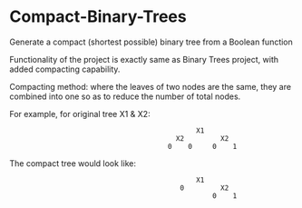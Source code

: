 # Compact-Binary-Trees
Generate a compact (shortest possible) binary tree from a Boolean function


Functionality of the project is exactly same as Binary Trees project, with added compacting capability. 

Compacting method: where the leaves of two nodes are the same, they are combined into one so as to reduce the number of total nodes. 

For example, for original tree X1 & X2: 

                                                  X1 
                                             X2         X2 
                                           0    0     0    1 
                                          
The compact tree would look like:

                                                  X1
                                              0         X2 
                                                      0    1
